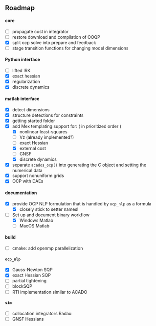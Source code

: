 ## Roadmap

#### core
- [ ] propagate cost in integrator
- [ ] restore download and compilation of OOQP
- [x] split ocp solve into prepare and feedback
- [ ] stage transition functions for changing model dimensions

#### Python interface
- [ ] lifted IRK
- [x] exact hessian
- [x] regularization
- [x] discrete dynamics

#### matlab interface
- [x] detect dimensions
- [x] structure detections for constraints
- [x] getting started folder
- [x] add Mex templating support for: ( in prioritized order )
    - [x] nonlinear least-squares
    - [ ] Vz (already implemented?)
    - [ ] exact Hessian
    - [x] external cost
    - [ ] GNSF
    - [x] discrete dynamics
- [x] separate `acados_ocp()` into generating the C object and setting the numerical data
- [x] support nonuniform grids
- [x] OCP with DAEs

#### documentation
- [x] provide OCP NLP formulation that is handled by `ocp_nlp` as a formula
    - [x] closely stick to setter names!
- [ ] Set up and document binary workflow
    - [x] Windows Matlab
    - [ ] MacOS Matlab

#### build
- [ ] cmake: add openmp parallelization

#### `ocp_nlp`
- [x] Gauss-Newton SQP
- [x] exact Hessian SQP
- [ ] partial tightening <!-- - [ ] HPNMPC (what?!) -->
- [ ] blockSQP
- [ ] RTI implementation similar to ACADO

#### `sim`
- [ ] collocation integrators Radau
- [ ] GNSF Hessians
